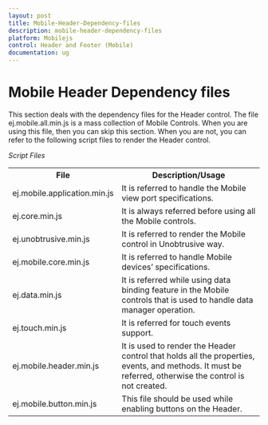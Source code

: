 ```yaml
---
layout: post
title: Mobile-Header-Dependency-files
description: mobile-header-dependency-files
platform: Mobilejs
control: Header and Footer (Mobile)
documentation: ug
---
```


# Mobile Header Dependency files

This section deals with the dependency files for the Header control. The file ej.mobile.all.min.js is a mass collection of Mobile Controls. When you are using this file, then you can skip this section. When you are not, you can refer to the following script files to render the Header control.

_Script Files_

<table>
<tr>
<th>
File</th><th>
Description/Usage</th></tr>
<tr>
<td>
ej.mobile.application.min.js</td><td>
It is referred to handle the Mobile view port specifications.</td></tr>
<tr>
<td>
ej.core.min.js</td><td>
It is always referred before using all the Mobile controls.</td></tr>
<tr>
<td>
ej.unobtrusive.min.js</td><td>
It is referred to render the Mobile control in Unobtrusive way.</td></tr>
<tr>
<td>
ej.mobile.core.min.js</td><td>
It is referred to handle Mobile devices’ specifications.</td></tr>
<tr>
<td>
ej.data.min.js</td><td>
It is referred while using data binding feature in the Mobile controls that is used to handle data manager operation.</td></tr>
<tr>
<td>
ej.touch.min.js</td><td>
It is referred for touch events support.</td></tr>
<tr>
<td>
ej.mobile.header.min.js</td><td>
It is used to render the Header control that holds all the properties, events, and methods. It must be referred, otherwise the control is not created.</td></tr>
<tr>
<td>
ej.mobile.button.min.js</td><td>
This file should be used while enabling buttons on the Header.</td></tr>
</table>
